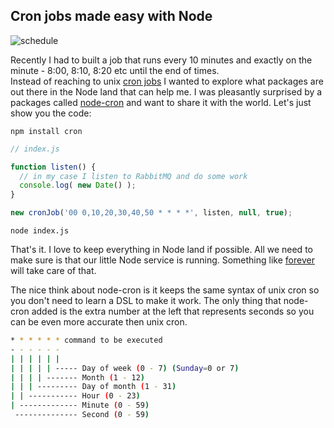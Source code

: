 ## Cron jobs made easy with Node

![schedule](http://milwaukeegayvolleyball.com/wp-content/uploads/2009/11/schedule.gif)

Recently I had to built a job that runs every 10 minutes and exactly on the minute - 8:00, 8:10, 8:20 etc until the end of times.  
Instead of reaching to unix [cron jobs](http://www.cyberciti.biz/faq/how-do-i-add-jobs-to-cron-under-linux-or-unix-oses/) I wanted to explore what packages are out there in the Node land that can help me. I was pleasantly surprised by a packages called [node-cron](https://github.com/ncb000gt/node-cron) and want to share it with the world. Let's just show you the code:

    npm install cron

```js
// index.js

function listen() {
  // in my case I listen to RabbitMQ and do some work
  console.log( new Date() );
}

new cronJob('00 0,10,20,30,40,50 * * * *', listen, null, true);
```

`node index.js`

That's it. I love to keep everything in Node land if possible. All we need to make sure is that our little Node service is running. Something like [forever](https://github.com/nodejitsu/forever) will take care of that.

The nice think about node-cron is it keeps the same syntax of unix cron so you don't need to learn a DSL to make it work. The only thing that node-cron added is the extra number at the left that represents seconds so you can be even more accurate then unix cron.

```bash
* * * * * * command to be executed
- - - - - -
| | | | | |
| | | | | ----- Day of week (0 - 7) (Sunday=0 or 7)
| | | | ------- Month (1 - 12)
| | | --------- Day of month (1 - 31)
| | ----------- Hour (0 - 23)
| ------------- Minute (0 - 59)
 -------------- Second (0 - 59)
```